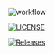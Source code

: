 ![workflow](https://github.com/sd-napier/SET08103-Group-1/actions/workflows/ci.yml/badge.svg)

[![LICENSE](https://img.shields.io/github/license/sd-napier/SET08103-Group-1.svg?style=flat-square)](https://github.com/sd-napier/dSET08103-Group-1/blob/master/LICENSE)

[![Releases](https://img.shields.io/github/release/sd-napier/dSET08103-Group-1/all.svg?style=flat-square)](https://github.com/sd-napier/SET08103-Group-1/releases)